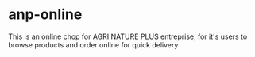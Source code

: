# anp-online
This is an online chop for AGRI NATURE PLUS entreprise, for it's users to browse products and order online for quick delivery 
